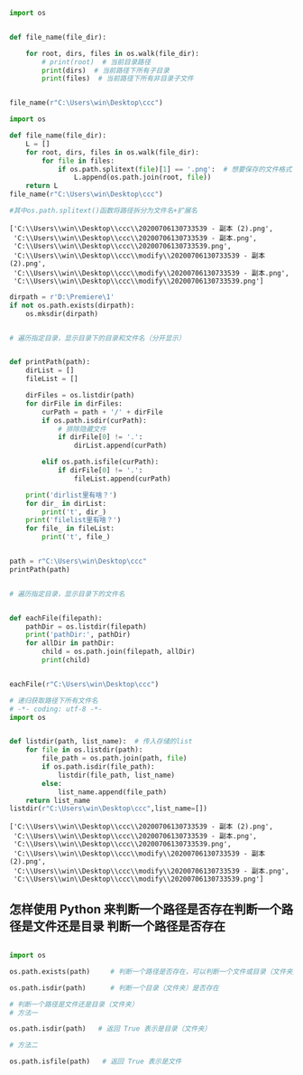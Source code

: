 ```python
import os


def file_name(file_dir):

    for root, dirs, files in os.walk(file_dir):
        # print(root)  # 当前目录路径
        print(dirs)  # 当前路径下所有子目录
        print(files)  # 当前路径下所有非目录子文件


file_name(r"C:\Users\win\Desktop\ccc")

```


```python
import os

def file_name(file_dir):
    L = []
    for root, dirs, files in os.walk(file_dir):
        for file in files:
            if os.path.splitext(file)[1] == '.png':  # 想要保存的文件格式
                L.append(os.path.join(root, file))
    return L
file_name(r"C:\Users\win\Desktop\ccc")

#其中os.path.splitext()函数将路径拆分为文件名+扩展名
```




    ['C:\\Users\\win\\Desktop\\ccc\\20200706130733539 - 副本 (2).png',
     'C:\\Users\\win\\Desktop\\ccc\\20200706130733539 - 副本.png',
     'C:\\Users\\win\\Desktop\\ccc\\20200706130733539.png',
     'C:\\Users\\win\\Desktop\\ccc\\modify\\20200706130733539 - 副本 (2).png',
     'C:\\Users\\win\\Desktop\\ccc\\modify\\20200706130733539 - 副本.png',
     'C:\\Users\\win\\Desktop\\ccc\\modify\\20200706130733539.png']




```python
dirpath = r'D:\Premiere\1'
if not os.path.exists(dirpath):
	os.mksdir(dirpath)


# 遍历指定目录，显示目录下的目录和文件名（分开显示）


def printPath(path):
    dirList = []
    fileList = []

    dirFiles = os.listdir(path)
    for dirFile in dirFiles:
        curPath = path + '/' + dirFile
        if os.path.isdir(curPath):
            # 排除隐藏文件
            if dirFile[0] != '.':
                dirList.append(curPath)

        elif os.path.isfile(curPath):
            if dirFile[0] != '.':
                fileList.append(curPath)

    print('dirlist里有啥？')
    for dir_ in dirList:
        print('t', dir_)
    print('filelist里有啥？')
    for file_ in fileList:
        print('t', file_)


path = r"C:\Users\win\Desktop\ccc"
printPath(path)


# 遍历指定目录，显示目录下的文件名


def eachFile(filepath):
    pathDir = os.listdir(filepath)
    print('pathDir:', pathDir)
    for allDir in pathDir:
        child = os.path.join(filepath, allDir)
        print(child)


eachFile(r"C:\Users\win\Desktop\ccc")
```


```python
# 递归获取路径下所有文件名
# -*- coding: utf-8 -*-
import os


def listdir(path, list_name):  # 传入存储的list
    for file in os.listdir(path):
        file_path = os.path.join(path, file)
        if os.path.isdir(file_path):
        	listdir(file_path, list_name)
        else:
            list_name.append(file_path)
    return list_name
listdir(r"C:\Users\win\Desktop\ccc",list_name=[])
```




    ['C:\\Users\\win\\Desktop\\ccc\\20200706130733539 - 副本 (2).png',
     'C:\\Users\\win\\Desktop\\ccc\\20200706130733539 - 副本.png',
     'C:\\Users\\win\\Desktop\\ccc\\20200706130733539.png',
     'C:\\Users\\win\\Desktop\\ccc\\modify\\20200706130733539 - 副本 (2).png',
     'C:\\Users\\win\\Desktop\\ccc\\modify\\20200706130733539 - 副本.png',
     'C:\\Users\\win\\Desktop\\ccc\\modify\\20200706130733539.png']



## 怎样使用 Python 来判断一个路径是否存在判断一个路径是文件还是目录 判断一个路径是否存在


```python

import os

os.path.exists(path)     # 判断一个路径是否存在，可以判断一个文件或目录（文件夹）是否存在

os.path.isdir(path)      # 判断一个目录（文件夹）是否存在

# 判断一个路径是文件还是目录（文件夹）
# 方法一

os.path.isdir(path)   # 返回 True 表示是目录（文件夹）

# 方法二

os.path.isfile(path)   # 返回 True 表示是文件
```
